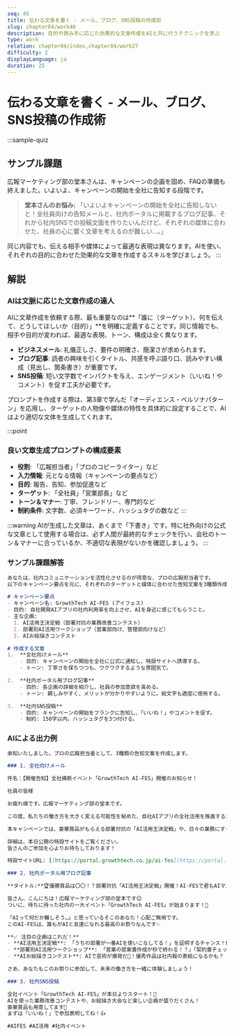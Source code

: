 ```yaml
---
seq: 45
title: 伝わる文章を書く - メール、ブログ、SNS投稿の作成術
slug: chapter04/work40
description: 目的や読み手に応じた効果的な文章作成をAIと共に行うテクニックを学ぶ
type: work
relation: chapter04/index,chapter04/work27
difficulty: 2
displayLanguage: ja
duration: 25
---
```


# 伝わる文章を書く - メール、ブログ、SNS投稿の作成術

:::sample-quiz

## サンプル課題
広報マーケティング部の堂本さんは、キャンペーンの企画を固め、FAQの準備も終えました。いよいよ、キャンペーンの開始を全社に告知する段階です。

> **堂本さんのお悩み:**
> 「いよいよキャンペーンの開始を全社に告知しないと！全社員向けの告知メールと、社内ポータルに掲載するブログ記事、それから社内SNSでの投稿文面を作りたいんだけど、それぞれの媒体に合わせた、社員の心に響く文章を考えるのが難しい…。」

同じ内容でも、伝える相手や媒体によって最適な表現は異なります。AIを使い、それぞれの目的に合わせた効果的な文章を作成するスキルを学びましょう。
:::

## 解説

### AIは文脈に応じた文章作成の達人

AIに文章作成を依頼する際、最も重要なのは**「誰に（ターゲット）、何を伝えて、どうしてほしいか（目的）」**を明確に定義することです。同じ情報でも、相手や目的が変われば、最適な表現、トーン、構成は全く異なります。

- **ビジネスメール**: 礼儀正しさ、要件の明確さ、簡潔さが求められます。
- **ブログ記事**: 読者の興味を引くタイトル、共感を呼ぶ語り口、読みやすい構成（見出し、箇条書き）が重要です。
- **SNS投稿**: 短い文字数でインパクトを与え、エンゲージメント（いいね！やコメント）を促す工夫が必要です。

プロンプトを作成する際は、第3章で学んだ「オーディエンス・ペルソナパターン」を応用し、ターゲットの人物像や媒体の特性を具体的に設定することで、AIはより適切な文体を生成してくれます。

:::point
### 良い文章生成プロンプトの構成要素
- **役割**: 「広報担当者」「プロのコピーライター」など
- **入力情報**: 元となる情報（キャンペーンの要点など）
- **目的**: 報告、告知、参加促進など
- **ターゲット**: 「全社員」「営業部長」など
- **トーン＆マナー**: 丁寧、フレンドリー、専門的など
- **制約条件**: 文字数、必須キーワード、ハッシュタグの数など
:::

:::warning
AIが生成した文章は、あくまで「下書き」です。特に社外向けの公式な文章として使用する場合は、必ず人間が最終的なチェックを行い、会社のトーン＆マナーに合っているか、不適切な表現がないかを確認しましょう。
:::

### サンプル課題解答

```markdown
あなたは、社内コミュニケーションを活性化させるのが得意な、プロの広報担当者です。
以下のキャンペーン要点を元に、それぞれのターゲットと媒体に合わせた告知文案を3種類作成してください。

# キャンペーン要点
- キャンペーン名: GrowthTech AI-FES (アイフェス)
- 目的: 自社開発AIアプリの社内利用率を向上させ、AIを身近に感じてもらうこと。
- 主な企画:
  1. AI活用王決定戦（部署対抗の業務改善コンテスト）
  2. 部署別AI活用ワークショップ（営業部向け、管理部向けなど）
  3. AIお絵描きコンテスト

# 作成する文章
1.  **全社向けメール**
    - 目的: キャンペーンの開始を全社に公式に通知し、特設サイトへ誘導する。
    - トーン: 丁寧さを保ちつつも、ワクワクするような雰囲気で。

2.  **社内ポータル用ブログ記事**
    - 目的: 各企画の詳細を紹介し、社員の参加意欲を高める。
    - トーン: 親しみやすく、メリットが分かりやすいように。絵文字も適度に使用する。

3.  **社内SNS投稿**
    - 目的: キャンペーンの開始をフランクに告知し、「いいね！」やコメントを促す。
    - 制約: 150字以内。ハッシュタグを3つ付ける。
```

### AIによる出力例
```markdown
承知いたしました。プロの広報担当者として、3種類の告知文案を作成します。

### 1. 全社向けメール

件名：【開催告知】全社横断イベント「GrowthTech AI-FES」開催のお知らせ！

社員の皆様

お疲れ様です。広報マーケティング部の堂本です。

この度、私たちの働き方を大きく変える可能性を秘めた、自社AIアプリの全社活用を推進するため、大型キャンペーン「GrowthTech AI-FES」を開催する運びとなりました！

本キャンペーンでは、豪華賞品がもらえる部署対抗の「AI活用王決定戦」や、日々の業務にすぐに役立つ「部署別AI活用ワークショップ」など、誰もが楽しみながらAIに触れられる企画を多数ご用意しています。

詳細は、本日公開の特設サイトをご覧ください。
皆さんのご参加を心よりお待ちしております！

特設サイトURL: [[https://portal.growthtech.co.jp/ai-fes](https://portal.growthtech.co.jp/ai-fes)]

### 2. 社内ポータル用ブログ記事

**タイトル:**🏆優勝賞品は〇〇！？部署対抗「AI活用王決定戦」開催！AI-FESで君もAIマスターになろう！

皆さん、こんにちは！広報マーケティング部の堂本です😊
ついに、待ちに待った社内の一大イベント「GrowthTech AI-FES」が始まります！🎉

「AIって何だか難しそう…」と思っているそこのあなた！心配ご無用です。
このAI-FESは、誰もがAIと友達になれる最高のお祭りなんです✨

**✅ 注目の企画はこれだ！**
- **AI活用王決定戦**: 「うちの部署が一番AIを使いこなしてる！」を証明するチャンス！優勝チームにはなんと…（詳細は後日発表！）。
- **部署別AI活用ワークショップ**: 「営業の提案書作成が秒で終わる！？」「契約書チェックが一瞬！？」など、あなたの部署の悩みをAIが解決するマル秘テクを伝授します。
- **AIお絵描きコンテスト**: AIで芸術が爆発だ🎨！優秀作品は社内報の表紙になるかも？

さあ、あなたもこのお祭りに参加して、未来の働き方を一緒に体験しましょう！

### 3. 社内SNS投稿

全社イベント「GrowthTech AI-FES」が本日よりスタート！🚀
AIを使った業務改善コンテストや、お絵描き大会など楽しい企画が盛りだくさん！
豪華賞品も用意してます🎁
まずは「いいね！」で参加表明してね！👍

#AIFES #AI活用 #社内イベント
```
